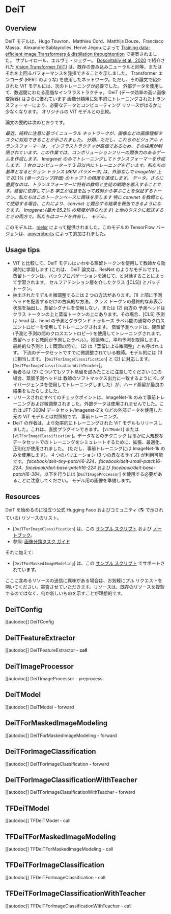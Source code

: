 <!--Copyright 2021 The HuggingFace Team. All rights reserved.

Licensed under the Apache License, Version 2.0 (the "License"); you may not use this file except in compliance with
the License. You may obtain a copy of the License at

http://www.apache.org/licenses/LICENSE-2.0

Unless required by applicable law or agreed to in writing, software distributed under the License is distributed on
an "AS IS" BASIS, WITHOUT WARRANTIES OR CONDITIONS OF ANY KIND, either express or implied. See the License for the
specific language governing permissions and limitations under the License.

⚠️ Note that this file is in Markdown but contain specific syntax for our doc-builder (similar to MDX) that may not be
rendered properly in your Markdown viewer.

-->

# DeiT

## Overview

DeiT モデルは、Hugo Touvron、Matthieu Cord、Matthijs Douze、Francisco Massa、Alexandre
Sablayrolles, Hervé Jégou.によって [Training data-efficient image Transformers & distillation throughtention](https://arxiv.org/abs/2012.12877) で提案されました。
サブレイロール、エルヴェ・ジェグー。 [Dosovitskiy et al., 2020](https://arxiv.org/abs/2010.11929) で紹介された [Vision Transformer (ViT)](vit) は、既存の畳み込みニューラルと同等、またはそれを上回るパフォーマンスを発揮できることを示しました。
Transformer エンコーダ (BERT のような) を使用したネットワーク。ただし、その論文で紹介された ViT モデルには、次のトレーニングが必要でした。
外部データを使用して、数週間にわたる高価なインフラストラクチャ。 DeiT (データ効率の高い画像変換器) はさらに優れています
画像分類用に効率的にトレーニングされたトランスフォーマーにより、必要なデータとコンピューティング リソースがはるかに少なくなります。
オリジナルの ViT モデルとの比較。

論文の要約は次のとおりです。

*最近、純粋に注意に基づくニューラル ネットワークが、画像などの画像理解タスクに対処できることが示されました。
分類。ただし、これらのビジュアル トランスフォーマーは、
インフラストラクチャが高価であるため、その採用が制限されています。この作業では、コンボリューションフリーの競争力のあるゲームを作成します。
Imagenet のみでトレーニングしてトランスフォーマーを作成します。 1 台のコンピューターで 3 日以内にトレーニングを行います。私たちの基準となるビジョン
トランス (86M パラメータ) は、外部なしで ImageNet 上で 83.1% (単一クロップ評価) のトップ 1 の精度を達成します。
データ。さらに重要なのは、トランスフォーマーに特有の教師と生徒の戦略を導入することです。蒸留に依存している
学生が注意を払って教師から学ぶことを保証するトークン。私たちはこのトークンベースに興味を示します
特に convnet を教師として使用する場合。これにより、convnet と競合する結果を報告できるようになります。
Imagenet (最大 85.2% の精度が得られます) と他のタスクに転送するときの両方で。私たちはコードを共有し、
モデル。*

このモデルは、[nielsr](https://huggingface.co/nielsr) によって提供されました。このモデルの TensorFlow バージョンは、[amyeroberts](https://huggingface.co/amyeroberts) によって追加されました。

## Usage tips

- ViT と比較して、DeiT モデルはいわゆる蒸留トークンを使用して教師から効果的に学習します (これは、
  DeiT 論文は、ResNet のようなモデルです)。蒸留トークンは、バックプロパゲーションを通じて、と対話することによって学習されます。
  セルフアテンション層を介したクラス ([CLS]) とパッチ トークン。
- 抽出されたモデルを微調整するには 2 つの方法があります。(1) 上部に予測ヘッドを配置するだけの古典的な方法。
  クラス トークンの最終的な非表示状態を抽出し、蒸留シグナルを使用しない、または (2) 両方の
  予測ヘッドはクラス トークンの上と蒸留トークンの上にあります。その場合、[CLS] 予測は
  head は、head の予測とグラウンド トゥルース ラベル間の通常のクロスエントロピーを使用してトレーニングされます。
  蒸留予測ヘッドは、硬蒸留 (予測と予測の間のクロスエントロピー) を使用してトレーニングされます。
  蒸留ヘッドと教師が予測したラベル）。推論時に、平均予測を取得します。
  最終的な予測として両頭の間で。 (2) は「蒸留による微調整」とも呼ばれます。
  下流のデータセットですでに微調整されている教師。モデル的には (1) に相当します。
  [`DeiTForImageClassification`] と (2) に対応します。
  [`DeiTForImageClassificationWithTeacher`]。
- 著者らは (2) についてもソフト蒸留を試みたことに注意してください (この場合、蒸留予測ヘッドは
  教師のソフトマックス出力に一致するように KL ダイバージェンスを使用してトレーニングしました）が、ハード蒸留が最良の結果をもたらしました。
- リリースされたすべてのチェックポイントは、ImageNet-1k のみで事前トレーニングおよび微調整されました。外部データは使用されませんでした。これは
  JFT-300M データセット/Imagenet-21k などの外部データを使用した元の ViT モデルとは対照的です。
  事前トレーニング。
- DeiT の作者は、より効率的にトレーニングされた ViT モデルもリリースしました。これは、直接プラグインできます。
  [`ViTModel`] または [`ViTForImageClassification`]。データなどのテクニック
  はるかに大規模なデータセットでのトレーニングをシミュレートするために、拡張、最適化、正則化が使用されました。
  (ただし、事前トレーニングには ImageNet-1k のみを使用します)。 4 つのバリエーション (3 つの異なるサイズ) が利用可能です。
  *facebook/deit-tiny-patch16-224*、*facebook/deit-small-patch16-224*、*facebook/deit-base-patch16-224* および
  *facebook/deit-base-patch16-384*。以下を行うには [`DeiTImageProcessor`] を使用する必要があることに注意してください。
  モデル用の画像を準備します。

## Resources

DeiT を始めるのに役立つ公式 Hugging Face およびコミュニティ (🌎 で示されている) リソースのリスト。

<PipelineTag pipeline="image-classification"/>

- [`DeiTForImageClassification`] は、この [サンプル スクリプト](https://github.com/huggingface/transformers/tree/main/examples/pytorch/image-classification) および [ノートブック](https://colab.research.google.com/github/huggingface/notebooks/blob/main/examples/image_classification.ipynb)。
- 参照: [画像分類タスク ガイド](../tasks/image_classification)

それに加えて:

- [`DeiTForMaskedImageModeling`] は、この [サンプル スクリプト](https://github.com/huggingface/transformers/tree/main/examples/pytorch/image-pretraining) でサポートされています。

ここに含めるリソースの送信に興味がある場合は、お気軽にプル リクエストを開いてください。審査させていただきます。リソースは、既存のリソースを複製するのではなく、何か新しいものを示すことが理想的です。

## DeiTConfig

[[autodoc]] DeiTConfig

## DeiTFeatureExtractor

[[autodoc]] DeiTFeatureExtractor
    - __call__

## DeiTImageProcessor

[[autodoc]] DeiTImageProcessor
    - preprocess

<frameworkcontent>
<pt>

## DeiTModel

[[autodoc]] DeiTModel
    - forward

## DeiTForMaskedImageModeling

[[autodoc]] DeiTForMaskedImageModeling
    - forward

## DeiTForImageClassification

[[autodoc]] DeiTForImageClassification
    - forward

## DeiTForImageClassificationWithTeacher

[[autodoc]] DeiTForImageClassificationWithTeacher
    - forward

</pt>
<tf>

## TFDeiTModel

[[autodoc]] TFDeiTModel
    - call

## TFDeiTForMaskedImageModeling

[[autodoc]] TFDeiTForMaskedImageModeling
    - call

## TFDeiTForImageClassification

[[autodoc]] TFDeiTForImageClassification
    - call

## TFDeiTForImageClassificationWithTeacher

[[autodoc]] TFDeiTForImageClassificationWithTeacher
    - call

</tf>
</frameworkcontent>